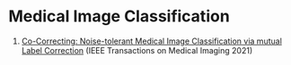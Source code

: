 # Medical Image Classification
1. [Co-Correcting: Noise-tolerant Medical Image Classification via mutual Label Correction](https://arxiv.org/abs/2109.05159) (IEEE Transactions on Medical Imaging 2021)
